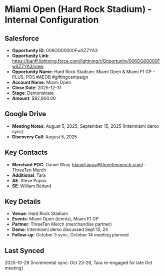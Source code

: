 # Miami Open (Hard Rock Stadium) - Internal Configuration

## Salesforce
- **Opportunity ID**: 006OG00000FwSZZYA3
- **Opportunity Link**: https://banff.lightning.force.com/lightning/r/Opportunity/006OG00000FwSZZYA3/view
- **Opportunity Name**: Hard Rock Stadium: Miami Open & Miami F1 GP - PLUS, POS #AEOB #giftingcampaign
- **Account Name**: Miami Open
- **Close Date**: 2025-12-31
- **Stage**: Demonstrate
- **Amount**: $82,800.00

## Google Drive
- **Meeting Notes**: August 5, 2025; September 15, 2025 (Intermiami demo sync)
- **Discovery Call**: August 5, 2025

## Key Contacts
- **Merchant POC**: Daniel Wray (daniel.wray@threetenmerch.com) - ThreeTen Merch
- **Additional**: Tara
- **AE**: Steve Popov
- **SE**: William Bédard

## Key Details
- **Venue**: Hard Rock Stadium
- **Events**: Miami Open (tennis), Miami F1 GP
- **Partner**: ThreeTen Merch (merchandise partner)
- **Demo**: Intermiami demo discussed Sept 15, 24
- **Follow-up**: October 3 sync, October 14 meeting planned

## Last Synced
2025-10-28 (Incremental sync: Oct 23-28, Tara re-engaged for late Oct meeting)



